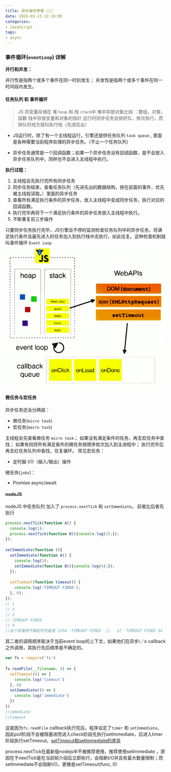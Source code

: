 ```yaml
---
title: 异步操作原理（二）
date: 2019-03-13 22:19:05
categories:
- JavaScript
tags: 
- async
---
```


### 事件循环(`eventLoop`) 详解

**并行和并发：**

并行性是指两个或多个事件在同一时刻发生； 
并发性是指两个或多个事件在同一时间段内发生。

#### 任务队列 和 事件循环
> JS 将变量存储在 <label>堆 `heap`</label> 和 <label> 栈 `stack`</label>中
> 堆中存放对象比如 ：数组，对象，函数 
> 栈中存放变量和对象的指针
> 运行时同步任务会排好队，依次执行，而排队的地方就叫执行栈（先进后出）

- JS运行时，除了有一个主线程运行，引擎还提供任务队列 `task queue` , 里面是各种需要当前程序处理的异步任务。（不止一个任务队列）

-  异步任务通常是一个回调函数；如果一个异步任务没有回调函数，是不会放入异步任务队列中，同样也不会进入主线程中执行。

**执行过程：**

1. 主线程会先执行完所有同步任务
2. 同步任务结束，查看任务队列（<label>先进先出的数据结构，排在前面的事件，优先被主线程读取。</label>）里面的异步任务
3. 查看所有满足执行条件的异步任务，放入主线程中变成同步任务，执行对应的回调函数。
4. 执行完毕再将下一个满足执行条件的异步任务放入主线程中执行。
5. 不断重复前三步操作

只要同步任务执行完毕，JS引擎会不停的监测检查任务队列中的异步任务，将满足执行条件且最先进入的任务加入到执行栈中去执行，如此往复。这种检查机制就叫事件循环 `Event Loop`
![event loop](/static/img/eventLoop.png)

#### 微任务与宏任务 
异步任务还会分两层：
- 微任务(`micro task`) 
- 宏任务(`macro task`)

<label>主线程会先查看微任务 `micro task`</label>；
如果没有满足条件的任务，再去宏任务中查找；
如果有则将所有满足条件的微任务按顺序依次加入到主进程中；
执行完毕后再去红任务队列中查找，往复循环。
常见宏任务：
- 定时器 I/O（输入/输出）操作 

微任务(`jobs`)： 
- Promise async/await
#### nodeJS 
 nodeJS 中任务队列 加入了 `process.nextTick` 和 `setImmediate`。
 前者比后者先执行
```javascript
process.nextTick(function A() {
  console.log(1);
  process.nextTick(function B(){console.log(2);});
});

setImmediate(function (){
  setImmediate(function A() {
    console.log(3);
    setImmediate(function B(){console.log(4);});
  });

  setTimeout(function timeout() {
    console.log('TIMEOUT FIRED');
  }, 0);
});
// 1
// 2
// 3
// TIMEOUT FIRED
// 4
//这个结果是不确定的可能是 1234  TIMEOUT FIRED  ||   12  TIMEOUT FIRED 34

```

其二者的调用顺序取决于当前event loop的上下文，如果他们在异步i／o callback之外调用，其执行先后顺序是不确定的。
```javascript
var fs = require('fs')

fs.readFile(__filename, () => {
  setTimeout(() => {
    console.log('timeout')
  }, 0)
  setImmediate(() => {
    console.log('immediate')
  })
})
//immediate
//timeout

```
这是因为`fs.readFile` callback执行完后，程序设定了`timer` 和 `setImmediate`，因此poll阶段不会被阻塞进而进入check阶段先执行setImmediate，后进入timer阶段执行setTimeout。[setTimeout和setImmediate的差异]( https://juejin.im/post/5aab2d896fb9a028b86dc2fd#comment)

process.nextTick在最新版nodejs中不被推荐使用，推荐使用setImmediate ，原因在于nextTick是在当前帧介绍后立即执行，会阻断I/O并且有最大数量限制；而setImmediate不会阻断I/O，更像是setTimeout(func, 0) 


